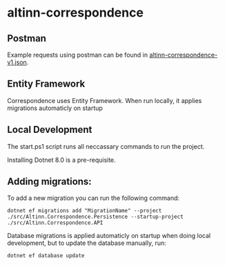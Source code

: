 # altinn-correspondence

## Postman
<a id="postman"></a>

Example requests using postman can be found in [altinn-correspondence-v1.json](/altinn-correspondence-v1.json). 


## Entity Framework 
Correspondence uses Entity Framework. 
When run locally, it applies migrations automaticly on startup 

## Local Development

The start.ps1 script runs all neccassary commands to run the project. 

Installing Dotnet 8.0 is a pre-requisite.

## Adding migrations: 
To add a new migration you can run the following command: 

```
dotnet ef migrations add "MigrationName" --project ./src/Altinn.Correspondence.Persistence --startup-project ./src/Altinn.Correspondence.API
```
Database migrations is applied automaticly on startup when doing local development, but to update the database manually, run: 
```
dotnet ef database update
``` 
